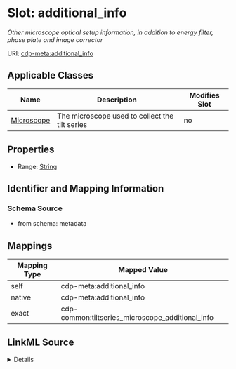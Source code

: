 

# Slot: additional_info


_Other microscope optical setup information, in addition to energy filter, phase plate and image corrector_



URI: [cdp-meta:additional_info](metadataadditional_info)



<!-- no inheritance hierarchy -->





## Applicable Classes

| Name | Description | Modifies Slot |
| --- | --- | --- |
| [Microscope](Microscope.md) | The microscope used to collect the tilt series |  no  |







## Properties

* Range: [String](String.md)





## Identifier and Mapping Information







### Schema Source


* from schema: metadata




## Mappings

| Mapping Type | Mapped Value |
| ---  | ---  |
| self | cdp-meta:additional_info |
| native | cdp-meta:additional_info |
| exact | cdp-common:tiltseries_microscope_additional_info |




## LinkML Source

<details>
```yaml
name: additional_info
description: Other microscope optical setup information, in addition to energy filter,
  phase plate and image corrector
from_schema: metadata
exact_mappings:
- cdp-common:tiltseries_microscope_additional_info
rank: 1000
alias: additional_info
owner: Microscope
domain_of:
- Microscope
range: string
inlined: true
inlined_as_list: true

```
</details>
